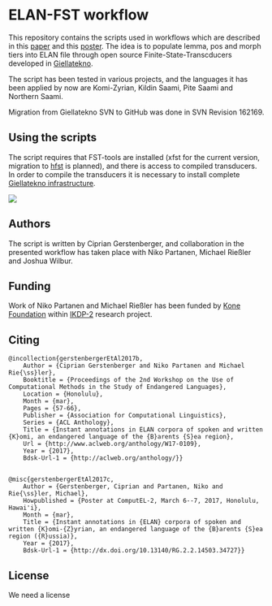 # ELAN-FST workflow

This repository contains the scripts used in workflows which are described in this [paper](http://www.aclweb.org/anthology/W17-0109) and this [poster](publications/gerstenbergerEtAl2017c.pdf). The idea is to populate lemma, pos and morph tiers into ELAN file through open source Finite-State-Transcducers developed in [Giellatekno](http://giellatekno.uit.no/).

The script has been tested in various projects, and the languages it has been applied by now are Komi-Zyrian, Kildin Saami, Pite Saami and Northern Saami.

Migration from Giellatekno SVN to GitHub was done in SVN Revision 162169.

## Using the scripts

The script requires that FST-tools are installed (xfst for the current version, migration to [hfst](https://hfst.github.io/) is planned), and there is access to compiled transducers. In order to compile the transducers it is necessary to install complete [Giellatekno infrastructure](http://giellatekno.uit.no/doc/infra/infraremake/GettingStartedWithTheNewInfra.html).

![](https://imgur.com/iA99VGz.png)

## Authors

The script is written by Ciprian Gerstenberger, and collaboration in the presented workflow has taken place with Niko Partanen, Michael Rießler and Joshua Wilbur.

## Funding

Work of Niko Partanen and Michael Rießler has been funded by [Kone Foundation](https://koneensaatio.fi) within [IKDP-2](https://github.com/langdoc/IKDP-2) research project.

## Citing

```
@incollection{gerstenbergerEtAl2017b,
	Author = {Ciprian Gerstenberger and Niko Partanen and Michael Rie{\ss}ler},
	Booktitle = {Proceedings of the 2nd Workshop on the Use of Computational Methods in the Study of Endangered Languages},
	Location = {Honolulu},
	Month = {mar},
	Pages = {57-66},
	Publisher = {Association for Computational Linguistics},
	Series = {ACL Anthology},
	Title = {Instant annotations in ELAN corpora of spoken and written {K}omi, an endangered language of the {B}arents {S}ea region},
	Url = {http://www.aclweb.org/anthology/W17-0109},
	Year = {2017},
	Bdsk-Url-1 = {http://aclweb.org/anthology/}}


@misc{gerstenbergerEtAl2017c,
	Author = {Gerstenberger, Ciprian and Partanen, Niko and Rie{\ss}ler, Michael},
	Howpublished = {Poster at ComputEL-2, March 6--7, 2017, Honolulu, Hawai'i},
	Month = {mar},
	Title = {Instant annotations in {ELAN} corpora of spoken and written {K}omi-{Z}yrian, an endangered language of the {B}arents {S}ea region ({R}ussia)},
	Year = {2017},
	Bdsk-Url-1 = {http://dx.doi.org/10.13140/RG.2.2.14503.34727}}

```

## License

We need a license